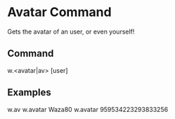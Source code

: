 # Avatar Command
Gets the avatar of an user, or even yourself!
## Command
w.<avatar|av> [user]
## Examples
w.av
w.avatar Waza80
w.avatar 959534223293833256